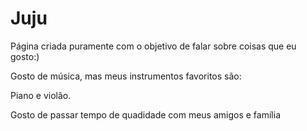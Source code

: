<!DOCTYPE html>
<html lang="ptbr">
<head>
    <meta charset="UTF-8">
    <meta http-equiv="X-UA-Compatible" content="IE=edge">
    <meta name="viewport" content="width=device-width, initial-scale=1.0">
    <title>Julia</title>
</head>
<body>
    <h1 class="titulo">Juju</h1>
    <p class="text">Página criada puramente com o objetivo de falar sobre coisas que eu gosto:)</p>
    <P> Gosto de música, mas meus instrumentos favoritos são: 
        <P> Piano e violão.
            <P> Gosto de passar tempo de quadidade com meus amigos e família
    <P/1></P> <img scr="https://www.google.com/search?q=piano+png+&tbm=isch&ved=2ahUKEwil4K-BzMmCAxWWUbgEHWK4AA0Q2-cCegQIABAA&oq=piano+png+&gs_lcp=CgNpbWcQAzIFCAAQgAQyBQgAEIAEMgUIABCABDIECAAQHjIECAAQHjIECAAQHjIECAAQHjIECAAQHjIECAAQHjIECAAQHjoKCAAQigUQsQMQQzoICAAQgAQQsQM6BwgAEIoFEENQ0AdY4hpgtCFoAHAAeACAAZ8BiAH_BpIBAzAuNpgBAKABAaoBC2d3cy13aXotaW1nwAEB&sclient=img&ei=GptWZaXrCZaj4dUP4vCCaA&bih=707&biw=1536#imgrc=AR3uK_-R7c78aM"
